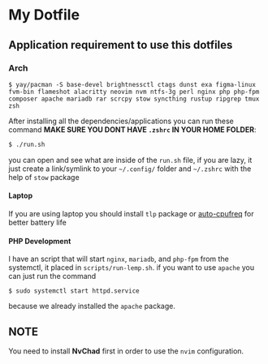 # My Dotfile

## Application requirement to use this dotfiles
### Arch
```
$ yay/pacman -S base-devel brightnessctl ctags dunst exa figma-linux fvm-bin flameshot alacritty neovim nvm ntfs-3g perl nginx php php-fpm composer apache mariadb rar scrcpy stow syncthing rustup ripgrep tmux zsh 
```

After installing all the dependencies/applications you can run these command **MAKE SURE YOU DONT HAVE `.zshrc` IN YOUR HOME FOLDER**:

```bash
$ ./run.sh
```
you can open and see what are inside of the `run.sh` file, if you are lazy, it just create a link/symlink to your `~/.config/` folder and `~/.zshrc` with the help of `stow` package

#### Laptop
If you are using laptop you should install `tlp` package or [auto-cpufreq](https://github.com/AdnanHodzic/auto-cpufreq) for better battery life

#### PHP Development
I have an script that will start `nginx`, `mariadb`, and `php-fpm` from the systemctl, it placed in `scripts/run-lemp.sh`. if you want to use `apache` you can just run the command
```
$ sudo systemctl start httpd.service
```
because we already installed the `apache` package.

## NOTE
You need to install **NvChad** first in order to use the `nvim` configuration.
